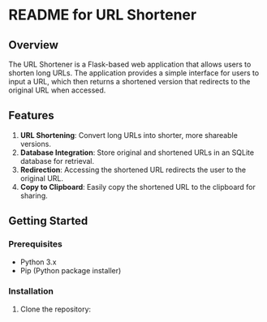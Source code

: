 # README for URL Shortener

## Overview

The URL Shortener is a Flask-based web application that allows users to shorten long URLs. The application provides a simple interface for users to input a URL, which then returns a shortened version that redirects to the original URL when accessed.

## Features

1. **URL Shortening**: Convert long URLs into shorter, more shareable versions.
2. **Database Integration**: Store original and shortened URLs in an SQLite database for retrieval.
3. **Redirection**: Accessing the shortened URL redirects the user to the original URL.
4. **Copy to Clipboard**: Easily copy the shortened URL to the clipboard for sharing.

## Getting Started

### Prerequisites

- Python 3.x
- Pip (Python package installer)

### Installation

1. Clone the repository:

